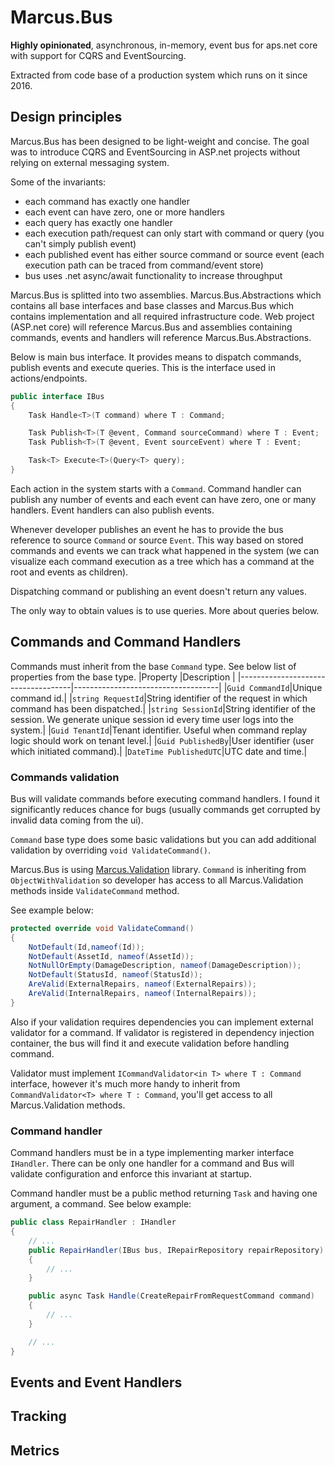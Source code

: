 # Marcus.Bus

**Highly opinionated**, asynchronous, in-memory, event bus for aps.net core with support for CQRS and EventSourcing.

Extracted from code base of a production system which runs on it since 2016.

## Design principles

Marcus.Bus has been designed to be light-weight and concise. The goal was to introduce CQRS and EventSourcing in ASP.net projects without relying on external messaging system.

Some of the invariants:
* each command has exactly one handler
* each event can have zero, one or more handlers 
* each query has exactly one handler
* each execution path/request can only start with command or query (you can't simply publish event)
* each published event has either source command or source event (each execution path can be traced from command/event store)
* bus uses .net async/await functionality to increase throughput


Marcus.Bus is splitted into two assemblies. Marcus.Bus.Abstractions which contains all base interfaces and base classes and Marcus.Bus which contains implementation and all required infrastructure code. Web project (ASP.net core) will reference Marcus.Bus and assemblies containing commands, events and handlers will reference Marcus.Bus.Abstractions.

Below is main bus interface. It provides means to dispatch commands, publish events and execute queries. This is the interface used in actions/endpoints.

```csharp
public interface IBus
{
    Task Handle<T>(T command) where T : Command;

    Task Publish<T>(T @event, Command sourceCommand) where T : Event;
    Task Publish<T>(T @event, Event sourceEvent) where T : Event;

    Task<T> Execute<T>(Query<T> query);
}
```
Each action in the system starts with a `Command`. Command handler can publish any number of events and each event can have zero, one or many handlers. Event handlers can also publish events.

Whenever developer publishes an event he has to provide the bus reference to source ``Command`` or source ``Event``. This way based on stored commands and events we can track what happened in the system (we can visualize each command execution as a tree which has a command at the root and events as children).

Dispatching command or publishing an event doesn't return any values. 

The only way to obtain values is to use queries. More about queries below. 

## Commands and Command Handlers 

Commands must inherit from the base ``Command`` type. See below list of properties from the base type. 
|Property                            |Description                         |
|------------------------------------|------------------------------------|
|`Guid CommandId`|Unique command id.|
|`string RequestId`|String identifier of the request in which command has been dispatched.|
|`string SessionId`|String identifier of the session. We generate unique session id every time user logs into the system.|
|`Guid TenantId`|Tenant identifier. Useful when command replay logic should work on tenant level.|
|`Guid PublishedBy`|User identifier (user which initiated command).|
|`DateTime PublishedUTC`|UTC date and time.|

### Commands validation

Bus will validate commands before executing command handlers. I found it significantly reduces chance for bugs (usually commands get corrupted by invalid data coming from the ui).

``Command`` base type does some basic validations but you can add additional validation by overriding ``void ValidateCommand()``.

Marcus.Bus is using [Marcus.Validation](https://github.com/belczyk/Marcus.Validation) library. ``Command`` is inheriting from ``ObjectWithValidation`` so developer has access to all Marcus.Validation methods inside ``ValidateCommand`` method.

See example below:
```csharp 
protected override void ValidateCommand()
{
    NotDefault(Id,nameof(Id));
    NotDefault(AssetId, nameof(AssetId));
    NotNullOrEmpty(DamageDescription, nameof(DamageDescription));
    NotDefault(StatusId, nameof(StatusId));
    AreValid(ExternalRepairs, nameof(ExternalRepairs));
    AreValid(InternalRepairs, nameof(InternalRepairs));
}
```

Also if your validation requires dependencies you can implement external validator for a command. If validator is registered in dependency injection container, the bus will find it and execute validation before handling command. 

Validator must implement ``ICommandValidator<in T> where T : Command`` interface, however it's much more handy to inherit from ``CommandValidator<T> where T : Command``, you'll get access to all Marcus.Validation methods.

### Command handler 
Command handlers must be in a type implementing marker interface ``IHandler``. 
There can be only one handler for a command and Bus will validate configuration and enforce this invariant at startup.

Command handler must be a public method returning ``Task`` and having one argument, a command.
See below example:
```csharp
public class RepairHandler : IHandler
{
    // ...
    public RepairHandler(IBus bus, IRepairRepository repairRepository)
    {
        // ...
    }

    public async Task Handle(CreateRepairFromRequestCommand command)
    {
        // ...
    }

    // ...
}
```

## Events and Event Handlers 

## Tracking 


## Metrics
